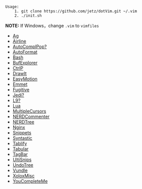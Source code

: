     Usage:
        1. git clone https://github.com/jetz/dotVim.git ~/.vim
        2. ./init.sh

**NOTE:** If Windows，change `.vim` to `vimfiles`

        
- [Ag](https://github.com/rking/ag.vim)
- [Airline](https://github.com/bling/vim-airline)
- [AutoComplPop?](https://github.com/vim-scripts/AutoComplPop)
- [AutoFormat](https://github.com/Chiel92/vim-autoformat)
- [Bash](https://github.com/vim-scripts/bash-support.vim)
- [BufExplorer](https://github.com/jlanzarotta/bufexplorer)
- [CtrlP](https://github.com/kien/ctrlp.vim)
- [DrawIt](https://github.com/vim-scripts/DrawIt)
- [EasyMotion](https://github.com/Lokaltog/vim-easymotion)
- [Emmet](https://github.com/mattn/emmet-vim)
- [Fugitive](https://github.com/tpope/vim-fugitive)
- [Jedi?](https://github.com/davidhalter/jedi-vim)
- [L9?](https://github.com/vim-scripts/L9)
- [Lua](https://github.com/xolox/vim-lua-ftplugin)
- [MultipleCursors](https://github.com/terryma/vim-multiple-cursors)
- [NERDCommenter](https://github.com/jetz/nerdcommenter)
- [NERDTree](https://github.com/scrooloose/nerdtree)
- [Nginx](https://github.com/evanmiller/nginx-vim-syntax)
- [Snippets](https://github.com/jetz/vim-snippets)
- [Syntastic](https://github.com/scrooloose/syntastic)
- [Tablify](https://github.com/Stormherz/tablify)
- [Tabular](https://github.com/godlygeek/tabular)
- [TagBar](https://github.com/majutsushi/tagbar)
- [UltiSnips](https://github.com/SirVer/ultisnips)
- [UndoTree](https://github.com/mbbill/undotree)
- [Vundle](https://github.com/gmarik/Vundle.vim)
- [XoloxMisc](https://github.com/xolox/vim-misc)
- [YouCompleteMe](https://github.com/Valloric/YouCompleteMe)
